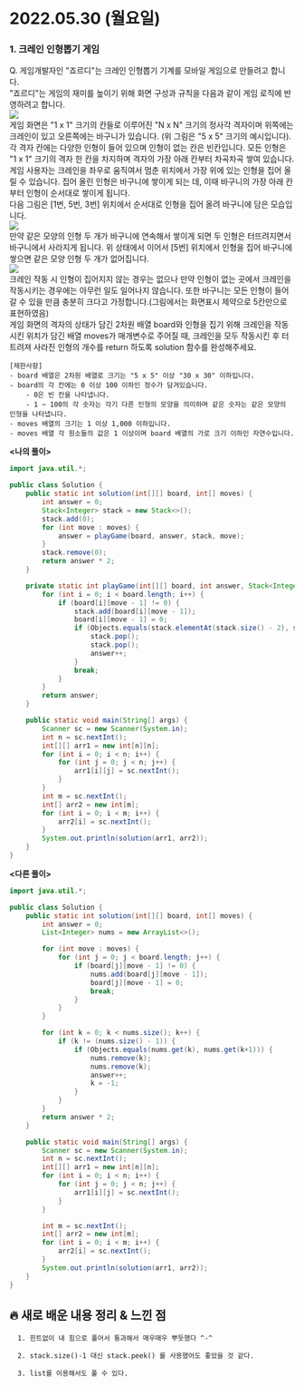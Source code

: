 # 2022.05.30 (월요일)

### **1. 크레인 인형뽑기 게임**

Q. 게임개발자인 "죠르디"는 크레인 인형뽑기 기계를 모바일 게임으로 만들려고 합니다.   
   "죠르디"는 게임의 재미를 높이기 위해 화면 구성과 규칙을 다음과 같이 게임 로직에 반영하려고 합니다.        
![](https://user-images.githubusercontent.com/94853413/170914779-2c093fa7-f47b-4234-8689-a87df5aed77f.png)           
   게임 화면은 "1 x 1" 크기의 칸들로 이루어진 "N x N" 크기의 정사각 격자이며 위쪽에는 크레인이 있고 오른쪽에는 바구니가 있습니다. (위 그림은 "5 x 5" 크기의 예시입니다).   
   각 격자 칸에는 다양한 인형이 들어 있으며 인형이 없는 칸은 빈칸입니다. 모든 인형은 "1 x 1" 크기의 격자 한 칸을 차지하며 격자의 가장 아래 칸부터 차곡차곡 쌓여 있습니다.       
   게임 사용자는 크레인을 좌우로 움직여서 멈춘 위치에서 가장 위에 있는 인형을 집어 올릴 수 있습니다. 집어 올린 인형은 바구니에 쌓이게 되는 데, 이때 바구니의 가장 아래 칸부터 인형이 순서대로 쌓이게 됩니다.    
   다음 그림은 [1번, 5번, 3번] 위치에서 순서대로 인형을 집어 올려 바구니에 담은 모습입니다.         
![](https://user-images.githubusercontent.com/94853413/170914950-cbf10695-7e1e-4496-bcdf-1d6cb4387449.png)          
   만약 같은 모양의 인형 두 개가 바구니에 연속해서 쌓이게 되면 두 인형은 터뜨려지면서 바구니에서 사라지게 됩니다. 위 상태에서 이어서 [5번] 위치에서 인형을 집어 바구니에 쌓으면 같은 모양 인형 두 개가 없어집니다.        
![](https://user-images.githubusercontent.com/94853413/170915047-ad5187b7-66f1-4109-bca4-460a759dc8d3.png)        
   크레인 작동 시 인형이 집어지지 않는 경우는 없으나 만약 인형이 없는 곳에서 크레인을 작동시키는 경우에는 아무런 일도 일어나지 않습니다. 또한 바구니는 모든 인형이 들어갈 수 있을 만큼 충분히 크다고 가정합니다.(그림에서는 화면표시 제약으로 5칸만으로 표현하였음)    
   게임 화면의 격자의 상태가 담긴 2차원 배열 board와 인형을 집기 위해 크레인을 작동시킨 위치가 담긴 배열 moves가 매개변수로 주어질 때, 크레인을 모두 작동시킨 후 터트려져 사라진 인형의 개수를 return 하도록 solution 함수를 완성해주세요.    

    [제한사항]
    - board 배열은 2차원 배열로 크기는 "5 x 5" 이상 "30 x 30" 이하입니다.
    - board의 각 칸에는 0 이상 100 이하인 정수가 담겨있습니다.
        - 0은 빈 칸을 나타냅니다.
        - 1 ~ 100의 각 숫자는 각기 다른 인형의 모양을 의미하며 같은 숫자는 같은 모양의 인형을 나타냅니다.
    - moves 배열의 크기는 1 이상 1,000 이하입니다.
    - moves 배열 각 원소들의 값은 1 이상이며 board 배열의 가로 크기 이하인 자연수입니다.


**<나의 풀이>**
```java
import java.util.*;

public class Solution {
    public static int solution(int[][] board, int[] moves) {
        int answer = 0;
        Stack<Integer> stack = new Stack<>();
        stack.add(0);
        for (int move : moves) {
            answer = playGame(board, answer, stack, move);
        }
        stack.remove(0);
        return answer * 2;
    }

    private static int playGame(int[][] board, int answer, Stack<Integer> stack, int move) {
        for (int i = 0; i < board.length; i++) {
            if (board[i][move - 1] != 0) {
                stack.add(board[i][move - 1]);
                board[i][move - 1] = 0;
                if (Objects.equals(stack.elementAt(stack.size() - 2), stack.elementAt(stack.size() - 1))) {
                    stack.pop();
                    stack.pop();
                    answer++;
                }
                break;
            }
        }
        return answer;
    }

    public static void main(String[] args) {
        Scanner sc = new Scanner(System.in);
        int n = sc.nextInt();
        int[][] arr1 = new int[n][n];
        for (int i = 0; i < n; i++) {
            for (int j = 0; j < n; j++) {
                arr1[i][j] = sc.nextInt();
            }
        }
        int m = sc.nextInt();
        int[] arr2 = new int[m];
        for (int i = 0; i < m; i++) {
            arr2[i] = sc.nextInt();
        }
        System.out.println(solution(arr1, arr2));
    }
}

```

**<다른 풀이>**
```java
import java.util.*;

public class Solution {
    public static int solution(int[][] board, int[] moves) {
        int answer = 0;
        List<Integer> nums = new ArrayList<>();

        for (int move : moves) {
            for (int j = 0; j < board.length; j++) {
                if (board[j][move - 1] != 0) {
                    nums.add(board[j][move - 1]);
                    board[j][move - 1] = 0;
                    break;
                }
            }
        }

        for (int k = 0; k < nums.size(); k++) {
            if (k != (nums.size() - 1)) {
                if (Objects.equals(nums.get(k), nums.get(k+1))) {
                    nums.remove(k);
                    nums.remove(k);
                    answer++;
                    k = -1;
                }
            }
        }
        return answer * 2;
    }

    public static void main(String[] args) {
        Scanner sc = new Scanner(System.in);
        int n = sc.nextInt();
        int[][] arr1 = new int[n][n];
        for (int i = 0; i < n; i++) {
            for (int j = 0; j < n; j++) {
                arr1[i][j] = sc.nextInt();
            }
        }

        int m = sc.nextInt();
        int[] arr2 = new int[m];
        for (int i = 0; i < m; i++) {
            arr2[i] = sc.nextInt();
        }
        System.out.println(solution(arr1, arr2));
    }
}

```

##  **🔥 새로 배운 내용 정리 & 느낀 점**
      
      1. 힌트없이 내 힘으로 풀어서 통과해서 매우매우 뿌듯했다 ^-^
      
      2. stack.size()-1 대신 stack.peek() 를 사용했어도 좋았을 것 같다.
      
      3. list를 이용해서도 풀 수 있다.
